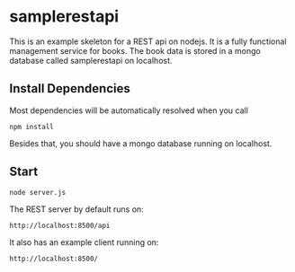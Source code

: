 samplerestapi
=============

This is an example skeleton for a REST api on nodejs. It is a fully functional
management service for books. The book data is stored in a mongo database called
samplerestapi on localhost.

Install Dependencies
--------------------

Most dependencies will be automatically resolved when you call 

``
npm install
``

Besides that, you should have a mongo database running on localhost.


Start
-----

``
node server.js
``

The REST server by default runs on:

``
http://localhost:8500/api
``

It also has an example client running on:

``
http://localhost:8500/
``
